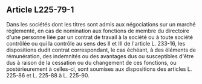 Article L225-79-1
----
Dans les sociétés dont les titres sont admis aux négociations sur un marché
réglementé, en cas de nomination aux fonctions de membre du directoire d'une
personne liée par un contrat de travail à la société ou à toute société
contrôlée ou qui la contrôle au sens des II et III de l'article L. 233-16, les
dispositions dudit contrat correspondant, le cas échéant, à des éléments de
rémunération, des indemnités ou des avantages dus ou susceptibles d'être dus à
raison de la cessation ou du changement de ces fonctions, ou postérieurement à
celles-ci, sont soumises aux dispositions des articles L. 225-86 et L. 225-88 à
L. 225-90.
